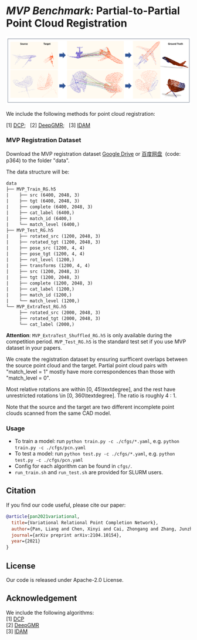 # *MVP Benchmark:* Partial-to-Partial Point Cloud Registration
<p align="center"> 
<img src="images/registration.png">
</p>

We include the following methods for point cloud registration:

[1] [DCP](https://github.com/WangYueFt/dcp);&nbsp;&nbsp; [2] [DeepGMR](https://github.com/wentaoyuan/deepgmr);&nbsp;&nbsp; [3] [IDAM](https://github.com/jiahaowork/idam)


### MVP Registration Dataset
<!-- Download the MVP registration dataset by the following commands:
```
cd data; sh download_data.sh
``` -->
Download the MVP registration dataset [Google Drive](https://drive.google.com/drive/folders/1RlUW0vmmyqxkBTM_ITVguAjxzIS1MFz4) or [百度网盘](https://pan.baidu.com/s/18pli79KSGGsWQ8FPiSW9qg)&nbsp;&nbsp;(code: p364) to the folder "data".

The data structure will be:
```
data
├── MVP_Train_RG.h5
|    ├── src (6400, 2048, 3)
|    ├── tgt (6400, 2048, 3)
|    ├── complete (6400, 2048, 3)
|    ├── cat_label (6400,)
|    ├── match_id (6400,)
|    └── match_level (6400,)
├── MVP_Test_RG.h5
|    ├── rotated_src (1200, 2048, 3)
|    ├── rotated_tgt (1200, 2048, 3)
|    ├── pose_src (1200, 4, 4)
|    ├── pose_tgt (1200, 4, 4)
|    ├── rot_level (1200,)
|    ├── transforms (1200, 4, 4)
|    ├── src (1200, 2048, 3)
|    ├── tgt (1200, 2048, 3)
|    ├── complete (1200, 2048, 3)
|    ├── cat_label (1200,)
|    ├── match_id (1200,)
|    └── match_level (1200,)
└── MVP_ExtraTest_RG.h5
     ├── rotated_src (2000, 2048, 3)
     ├── rotated_tgt (2000, 2048, 3)
     └── cat_label (2000,)
```
**Attention**: `MVP_ExtraTest_Shuffled_RG.h5` is only available during the competition period. `MVP_Test_RG.h5` is the standard test set if you use MVP dataset in your papers.

We create the registration dataset by ensuring surfficent overlaps between the source point cloud and the target.
Partial point cloud pairs with "match_level = 1" mostly have more correspondences than those with "match_level = 0".

Most relative rotations are within [0, 45\textdegree], and the rest have unrestricted rotations \in [0, 360\textdegree].
The ratio is roughly 4 : 1.

Note that the source and the target are two different incomplete point clouds scanned from the same CAD model.


### Usage
+ To train a model: run `python train.py -c ./cfgs/*.yaml`, e.g. `python train.py -c ./cfgs/pcn.yaml`
+ To test a model: run `python test.py -c ./cfgs/*.yaml`, e.g. `python test.py -c ./cfgs/pcn.yaml`
+ Config for each algorithm can be found in `cfgs/`.
+ `run_train.sh` and `run_test.sh` are provided for SLURM users. 


## Citation
If you find our code useful, please cite our paper:
```bibtex
@article{pan2021variational,
  title={Variational Relational Point Completion Network},
  author={Pan, Liang and Chen, Xinyi and Cai, Zhongang and Zhang, Junzhe and Zhao, Haiyu and Yi, Shuai and Liu, Ziwei},
  journal={arXiv preprint arXiv:2104.10154},
  year={2021}
}
```

## License
Our code is released under Apache-2.0 License.


## Acknowledgement
We include the following algorithms:  
[1] [DCP](https://github.com/WangYueFt/dcp)     
[2] [DeepGMR](https://github.com/wentaoyuan/deepgmr)     
[3] [IDAM](https://github.com/jiahaowork/idam)    
